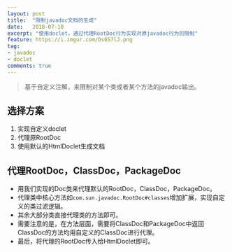 ```yaml
---
layout: post
title:  "限制javadoc文档的生成"
date:   2018-07-10
excerpt: "使用doclet，通过代理RootDoc行为实现对原javadoc行为的限制"
feature: https://i.imgur.com/Ds6S7lJ.png
tag:
- javadoc
- doclet
comments: true
---
```


> 基于自定义注解，来限制对某个类或者某个方法的javadoc输出。

## 选择方案

1. 实现自定义doclet
2. 代理原RootDoc
3. 使用默认的HtmlDoclet生成文档

## 代理RootDoc，ClassDoc，PackageDoc

* 用我们实现的Doc类来代理默认的RootDoc，ClassDoc，PackageDoc。
* 代理类中核心方法如```com.sun.javadoc.RootDoc#classes```增加扩展，实现自定义的类过滤逻辑。
* 其余大部分类直接代理类的方法即可。
* 需要注意的是，在方法层面，需要将ClassDoc和PackageDoc中返回ClassDoc的方法均用自定义的ClassDoc进行代理。
* 最后，将代理的RootDoc传入给HtmlDoclet即可。
